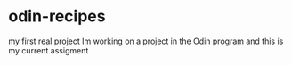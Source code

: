# odin-recipes
my first real project
Im working on a project in the Odin program and this is my current assigment